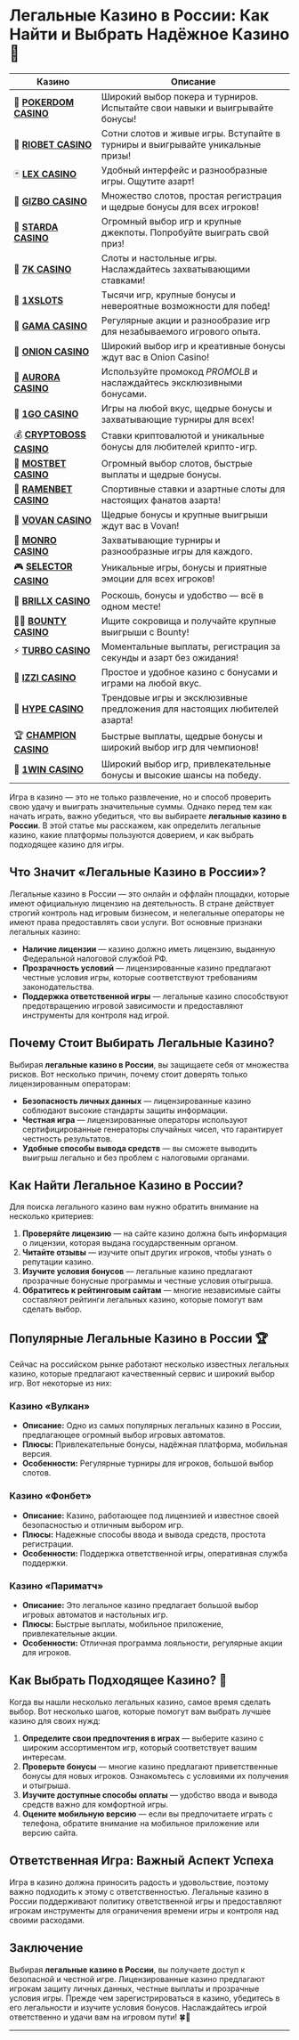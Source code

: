 # Легальные Казино в России: Как Найти и Выбрать Надёжное Казино 🎰
| Казино | Описание |
|--------|----------|
| 🎲 **[POKERDOM CASINO](https://brandplay.link/Bxg7SC7H)** | Широкий выбор покера и турниров. Испытайте свои навыки и выигрывайте бонусы! |
| 🌟 **[RIOBET CASINO](https://brandplay.link/dtx89f2L)** | Сотни слотов и живые игры. Вступайте в турниры и выигрывайте уникальные призы! |
| 🃏 **[LEX CASINO](https://brandplay.link/2HFTmBc8)** | Удобный интерфейс и разнообразные игры. Ощутите азарт! |
| 🎰 **[GIZBO CASINO](https://gizbo-tea02.com/c8e962e89)** | Множество слотов, простая регистрация и щедрые бонусы для всех игроков! |
| 🌠 **[STARDA CASINO](https://brandplay.link/cpFQbWKn)** | Огромный выбор игр и крупные джекпоты. Попробуйте выиграть свой приз! |
| 🎲 **[7K CASINO](https://brandplay.link/dd46bNgD)** | Слоты и настольные игры. Наслаждайтесь захватывающими ставками! |
| 💎 **[1XSLOTS](https://brandplay.link/R4xfxqdm)** | Тысячи игр, крупные бонусы и невероятные возможности для побед! |
| 🎰 **[GAMA CASINO](https://brandplay.link/zrZpLFTP)** | Регулярные акции и разнообразие игр для незабываемого игрового опыта. |
| 🧅 **[ONION CASINO](https://obclk001-2d.top/click?offer_id=986&partner_id=10542&landing_id=1798&utm_medium=affiliate&sub_1=oncasino3)** | Широкий выбор игр и креативные бонусы ждут вас в Onion Casino! |
| 🌌 **[AURORA CASINO](https://10trafic-stat2.com/click/668546566bcc6313411604c7/6766/15114/subaccount?promocode=PROMOLB)** | Используйте промокод *PROMOLB* и наслаждайтесь эксклюзивными бонусами. |
| 🚀 **[1GO CASINO](https://1go-ircp01.com/ce015f410)** | Игры на любой вкус, щедрые бонусы и захватывающие турниры для всех! |
| 💰 **[CRYPTOBOSS CASINO](https://cryptobossc.online/d847bcfa9)** | Ставки криптовалютой и уникальные бонусы для любителей крипто-игр. |
| 🎲 **[MOSTBET CASINO](https://ktbtis024ifqfn0mst.com/beQs)** | Огромный выбор слотов, быстрые выплаты и щедрые бонусы. |
| 🍜 **[RAMENBET CASINO](https://get.saltyram.com/ru/registration?apkpop=0&partner=p24970p3296034p5526)** | Спортивные ставки и азартные слоты для настоящих фанатов азарта! |
| 🎉 **[VOVAN CASINO](https://vovan.site/d098ab058)** | Щедрые бонусы и крупные выигрыши ждут вас в Vovan! |
| 🎰 **[MONRO CASINO](https://mnr-ircp01.com/c3ce72a2c)** | Захватывающие турниры и разнообразные игры для каждого. |
| 🎮 **[SELECTOR CASINO](https://gosel.pl/SELVK)** | Уникальные игры, бонусы и приятные эмоции для всех игроков! |
| 💎 **[BRILLX CASINO](https://brillx.pub/BRIVK)** | Роскошь, бонусы и удобство — всё в одном месте! |
| 🏴‍☠️ **[BOUNTY CASINO](https://bounty-casino.de/BOVK)** | Ищите сокровища и получайте крупные выигрыши с Bounty! |
| ⚡ **[TURBO CASINO](https://turbo-casino.pro/TURVK)** | Моментальные выплаты, регистрация за секунды и азарт без ожидания! |
| 🧩 **[IZZI CASINO](https://izzi-fr03.com/ca7c8a7b7)** | Простое и удобное казино с бонусами и играми на любой вкус. |
| 🎉 **[HYPE CASINO](https://hypekaz.com/dc2f44ad0)** | Трендовые игры и эксклюзивные предложения для настоящих любителей азарта! |
| 🏆 **[CHAMPION CASINO](https://champcasino.ink/pobeda/doa-hats?p80412p305331p112c)** | Быстрые выплаты, щедрые бонусы и широкий выбор игр для чемпионов! |
| 🎰 **[1WIN CASINO](https://brandplay.link/6F5VqbyZ)** | Широкий выбор игр, привлекательные бонусы и высокие шансы на победу. |

Игра в казино — это не только развлечение, но и способ проверить свою удачу и выиграть значительные суммы. Однако перед тем как начать играть, важно убедиться, что вы выбираете **легальные казино в России**. В этой статье мы расскажем, как определить легальные казино, какие платформы пользуются доверием, и как выбрать подходящее казино для игры. 

## Что Значит «Легальные Казино в России»?

Легальные казино в России — это онлайн и оффлайн площадки, которые имеют официальную лицензию на деятельность. В стране действует строгий контроль над игровым бизнесом, и нелегальные операторы не имеют права предоставлять свои услуги. Вот основные признаки легальных казино:

- **Наличие лицензии** — казино должно иметь лицензию, выданную Федеральной налоговой службой РФ.
- **Прозрачность условий** — лицензированные казино предлагают честные условия игры, которые соответствуют требованиям законодательства.
- **Поддержка ответственной игры** — легальные казино способствуют предотвращению игровой зависимости и предоставляют инструменты для контроля над игрой.

## Почему Стоит Выбирать Легальные Казино?

Выбирая **легальные казино в России**, вы защищаете себя от множества рисков. Вот несколько причин, почему стоит доверять только лицензированным операторам:

- **Безопасность личных данных** — лицензированные казино соблюдают высокие стандарты защиты информации.
- **Честная игра** — лицензированные операторы используют сертифицированные генераторы случайных чисел, что гарантирует честность результатов.
- **Удобные способы вывода средств** — вы сможете выводить выигрыш легально и без проблем с налоговыми органами.

## Как Найти Легальное Казино в России?

Для поиска легального казино вам нужно обратить внимание на несколько критериев:

1. **Проверяйте лицензию** — на сайте казино должна быть информация о лицензии, которая выдана государственным органом.
2. **Читайте отзывы** — изучите опыт других игроков, чтобы узнать о репутации казино.
3. **Изучите условия бонусов** — легальные казино предлагают прозрачные бонусные программы и честные условия отыгрыша.
4. **Обратитесь к рейтинговым сайтам** — многие независимые сайты составляют рейтинги легальных казино, которые помогут вам сделать выбор.

## Популярные Легальные Казино в России 🏆

Сейчас на российском рынке работают несколько известных легальных казино, которые предлагают качественный сервис и широкий выбор игр. Вот некоторые из них:

### Казино «Вулкан»
- **Описание:** Одно из самых популярных легальных казино в России, предлагающее огромный выбор игровых автоматов.
- **Плюсы:** Привлекательные бонусы, надёжная платформа, мобильная версия.
- **Особенности:** Регулярные турниры для игроков, большой выбор слотов.

### Казино «Фонбет»
- **Описание:** Казино, работающее под лицензией и известное своей безопасностью и отличным выбором игр.
- **Плюсы:** Надежные способы ввода и вывода средств, простота регистрации.
- **Особенности:** Поддержка ответственной игры, оперативная служба поддержки.

### Казино «Париматч»
- **Описание:** Это легальное казино предлагает большой выбор игровых автоматов и настольных игр.
- **Плюсы:** Быстрые выплаты, мобильное приложение, привлекательные акции.
- **Особенности:** Отличная программа лояльности, регулярные акции для игроков.

## Как Выбрать Подходящее Казино? 🎲

Когда вы нашли несколько легальных казино, самое время сделать выбор. Вот несколько шагов, которые помогут вам выбрать лучшее казино для своих нужд:

1. **Определите свои предпочтения в играх** — выберите казино с широким ассортиментом игр, который соответствует вашим интересам.
2. **Проверьте бонусы** — многие казино предлагают приветственные бонусы для новых игроков. Ознакомьтесь с условиями их получения и отыгрыша.
3. **Изучите доступные способы оплаты** — удобство ввода и вывода средств важно для комфортной игры.
4. **Оцените мобильную версию** — если вы предпочитаете играть с телефона, обратите внимание на мобильное приложение или версию сайта.

## Ответственная Игра: Важный Аспект Успеха

Игра в казино должна приносить радость и удовольствие, поэтому важно подходить к этому с ответственностью. Легальные казино в России поддерживают политику ответственной игры и предоставляют игрокам инструменты для ограничения времени игры и контроля над своими расходами.

## Заключение

Выбирая **легальные казино в России**, вы получаете доступ к безопасной и честной игре. Лицензированные казино предлагают игрокам защиту личных данных, честные выплаты и прозрачные условия игры. Прежде чем зарегистрироваться в казино, убедитесь в его легальности и изучите условия бонусов. Наслаждайтесь игрой ответственно и удачи вам на игровом пути! 🍀🎰

---
